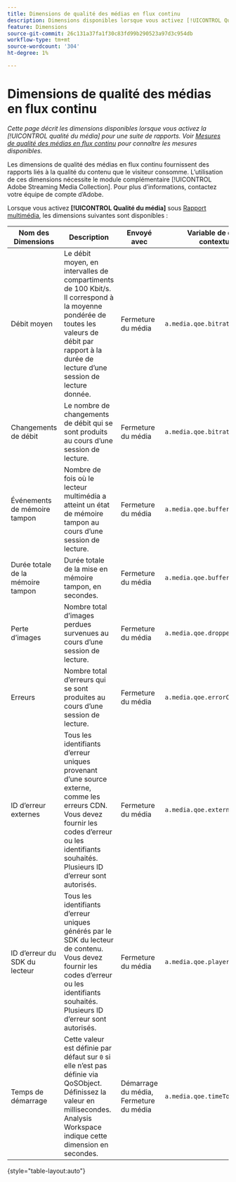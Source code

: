 ```yaml
---
title: Dimensions de qualité des médias en flux continu
description: Dimensions disponibles lorsque vous activez [!UICONTROL Qualité du média] pour une suite de rapports.
feature: Dimensions
source-git-commit: 26c131a37fa1f30c83fd99b290523a97d3c954db
workflow-type: tm+mt
source-wordcount: '304'
ht-degree: 1%

---
```


# Dimensions de qualité des médias en flux continu

*Cette page décrit les dimensions disponibles lorsque vous activez la [!UICONTROL qualité du média] pour une suite de rapports. Voir [Mesures de qualité des médias en flux continu](../metrics/sm-quality.md) pour connaître les mesures disponibles.*

Les dimensions de qualité des médias en flux continu fournissent des rapports liés à la qualité du contenu que le visiteur consomme. L’utilisation de ces dimensions nécessite le module complémentaire [!UICONTROL Adobe Streaming Media Collection]. Pour plus d’informations, contactez votre équipe de compte d’Adobe.

Lorsque vous activez **[!UICONTROL Qualité du média]** sous [Rapport multimédia](/help/admin/admin/c-manage-report-suites/c-edit-report-suites/media-management.md), les dimensions suivantes sont disponibles :

| Nom des Dimensions | Description | Envoyé avec | Variable de données contextuelles |
| --- | --- | --- | --- |
| Débit moyen | Le débit moyen, en intervalles de compartiments de 100 Kbit/s. Il correspond à la moyenne pondérée de toutes les valeurs de débit par rapport à la durée de lecture d’une session de lecture donnée. | Fermeture du média | `a.media.qoe.bitrateAverageBucket` |
| Changements de débit | Le nombre de changements de débit qui se sont produits au cours d’une session de lecture. | Fermeture du média | `a.media.qoe.bitrateChangeCount` |
| Événements de mémoire tampon | Nombre de fois où le lecteur multimédia a atteint un état de mémoire tampon au cours d’une session de lecture. | Fermeture du média | `a.media.qoe.bufferCount` |
| Durée totale de la mémoire tampon | Durée totale de la mise en mémoire tampon, en secondes. | Fermeture du média | `a.media.qoe.bufferTime` |
| Perte d’images | Nombre total d’images perdues survenues au cours d’une session de lecture. | Fermeture du média | `a.media.qoe.droppedFrameCount` |
| Erreurs | Nombre total d’erreurs qui se sont produites au cours d’une session de lecture. | Fermeture du média | `a.media.qoe.errorCount` |
| ID d’erreur externes | Tous les identifiants d’erreur uniques provenant d’une source externe, comme les erreurs CDN. Vous devez fournir les codes d’erreur ou les identifiants souhaités. Plusieurs ID d’erreur sont autorisés. | Fermeture du média | `a.media.qoe.externalErrors` |
| ID d’erreur du SDK du lecteur | Tous les identifiants d’erreur uniques générés par le SDK du lecteur de contenu. Vous devez fournir les codes d’erreur ou les identifiants souhaités. Plusieurs ID d’erreur sont autorisés. | Fermeture du média | `a.media.qoe.playerSdkErrors` |
| Temps de démarrage | Cette valeur est définie par défaut sur `0` si elle n’est pas définie via QoSObject. Définissez la valeur en millisecondes. Analysis Workspace indique cette dimension en secondes. | Démarrage du média, Fermeture du média | `a.media.qoe.timeToStart` |

{style="table-layout:auto"}
